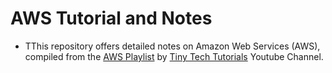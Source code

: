 # AWS Tutorial and Notes

- TThis repository offers detailed notes on Amazon Web Services (AWS), compiled from the [AWS Playlist](https://www.youtube.com/watch?v=W6jQmVi31Xk&list=PLwyXYwu8kL0wg9R_VMeXy0JiK5_c70IrV) by [Tiny Tech Tutorials](https://www.youtube.com/@TinyTechnicalTutorials) Youtube Channel.